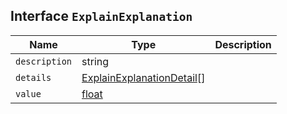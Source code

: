 ## Interface `ExplainExplanation`

| Name | Type | Description |
| - | - | - |
| `description` | string | &nbsp; |
| `details` | [ExplainExplanationDetail](./ExplainExplanationDetail.md)[] | &nbsp; |
| `value` | [float](./float.md) | &nbsp; |
